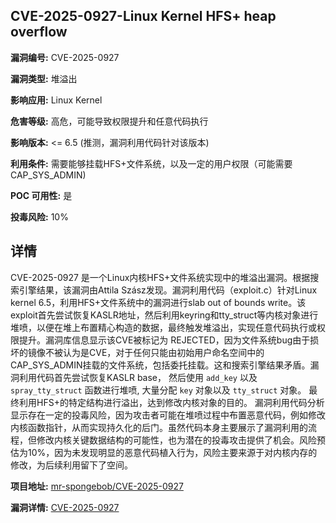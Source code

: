 ## CVE-2025-0927-Linux Kernel HFS+ heap overflow

**漏洞编号:** CVE-2025-0927

**漏洞类型:** 堆溢出

**影响应用:** Linux Kernel

**危害等级:** 高危，可能导致权限提升和任意代码执行

**影响版本:** <= 6.5 (推测，漏洞利用代码针对该版本)

**利用条件:** 需要能够挂载HFS+文件系统，以及一定的用户权限（可能需要CAP_SYS_ADMIN)

**POC 可用性:** 是

**投毒风险:** 10%

## 详情

CVE-2025-0927 是一个Linux内核HFS+文件系统实现中的堆溢出漏洞。根据搜索引擎结果，该漏洞由Attila Szász发现。漏洞利用代码（exploit.c）针对Linux kernel 6.5，利用HFS+文件系统中的漏洞进行slab out of bounds write。该exploit首先尝试恢复KASLR地址，然后利用keyring和tty_struct等内核对象进行堆喷，以便在堆上布置精心构造的数据，最终触发堆溢出，实现任意代码执行或权限提升。漏洞库信息显示该CVE被标记为 REJECTED，因为文件系统bug由于损坏的镜像不被认为是CVE，对于任何只能由初始用户命名空间中的CAP_SYS_ADMIN挂载的文件系统，包括委托挂载。这和搜索引擎结果矛盾。漏洞利用代码首先尝试恢复KASLR base， 然后使用 `add_key` 以及 `spray_tty_struct` 函数进行堆喷, 大量分配 `key` 对象以及 `tty_struct` 对象。 最终利用HFS+的特定结构进行溢出，达到修改内核对象的目的。 漏洞利用代码分析显示存在一定的投毒风险，因为攻击者可能在堆喷过程中布置恶意代码，例如修改内核函数指针，从而实现持久化的后门。虽然代码本身主要展示了漏洞利用的流程，但修改内核关键数据结构的可能性，也为潜在的投毒攻击提供了机会。风险预估为10%，因为未发现明显的恶意代码植入行为，风险主要来源于对内核内存的修改，为后续利用留下了空间。

**项目地址:** [mr-spongebob/CVE-2025-0927](https://github.com/mr-spongebob/CVE-2025-0927)

**漏洞详情:** [CVE-2025-0927](https://nvd.nist.gov/vuln/detail/CVE-2025-0927)
